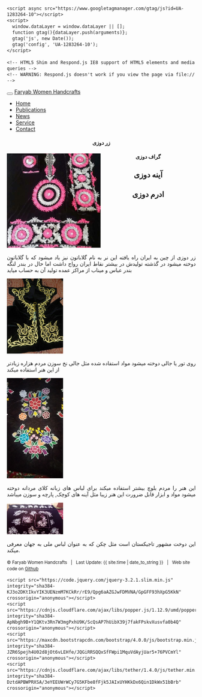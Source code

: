 

<html>
  <head>
    <title>{{ page.title }}</title>
    <meta name="viewport" content="width=device-width, initial-scale=1, shrink-to-fit=no">
    
    
  <meta charset="UTF-8">

  <link rel="stylesheet" href="https://maxcdn.bootstrapcdn.com/bootstrap/4.0.0/css/bootstrap.min.css" integrity="sha384-         Gn5384xqQ1aoWXA+058RXPxPg6fy4IWvTNh0E263XmFcJlSAwiGgFAW/dAiS6JXm" crossorigin="anonymous">


   <link href="https://maxcdn.bootstrapcdn.com/font-awesome/4.7.0/css/font-awesome.min.css" rel="stylesheet">
    <link href="/css/theme.css" rel="stylesheet">
    <link href="/css/syntax.css" rel="stylesheet">

<!-- Global Site Tag (gtag.js) - Google Analytics -->
    <script async src="https://www.googletagmanager.com/gtag/js?id=UA-1283264-10"></script>
    <script>
      window.dataLayer = window.dataLayer || [];
      function gtag(){dataLayer.push(arguments)};
      gtag('js', new Date());
      gtag('config', 'UA-1283264-10');
    </script>

    <!-- HTML5 Shim and Respond.js IE8 support of HTML5 elements and media queries -->
    <!-- WARNING: Respond.js doesn't work if you view the page via file:// -->

  <!--[if lt IE 9]>
   <script src="https://oss.maxcdn.com/libs/html5shiv/3.7.0/html5shiv.js"></script>
   <script src="https://oss.maxcdn.com/libs/respond.js/1.3.0/respond.min.js"></script>
      
    <![endif]-->
    


 <meta name="keywords" content="about,Firoz,Uzbek,Karimi,Faryab,university,Maimana,Faryab University, professor"/>
 <style>
      body {
        padding-top: 20px;
      }
      @media (min-width: 992px) {
   
      }
  </style>
</head>

<body dir = "text-align:right;" style="padding-top: 30px;">

<div class="container">
<nav class="navbar navbar-toggleable-md navbar-expand-lg navbar-light bg-light">
  <button class="navbar-toggler navbar-toggler-right" type="button" data-toggle="collapse" data-target="#navbarNav" aria-controls="navbarNav" aria-expanded="false" aria-label="Toggle navigation">
    <span class="navbar-toggler-icon"></span>
  </button>
  <a class="navbar-brand" href="/">Faryab Women Handcrafts</a>
  <div class="collapse navbar-collapse" id="navbarNav">
    <ul class="navbar-nav">
      <li class="nav-item active">
        <a class="nav-link" href="home">Home</a>
      </li> 
      <li class="nav-item">
        <a class="nav-link" href="/publications/">Publications</a>
      </li>
      <li class="nav-item">
        <a class="nav-link" href="index">News</a>
      </li>
      <li class="nav-item">
        <a class="nav-link" href="/service/">Service</a>
      </li>
      <li class="nav-item">
        <a class="nav-link" href="/Contact/">Contact</a>
      </li>
    </ul>
  </div>
</nav>
</div>



<div class="container" >
 
 <h4 style  = "text-align:center;margin:20px"><strong>زر دوزی</strong></h4>

   <div style = "float:left;">   
   <img hieght = "100px" width = "250px" src="FB_IMG_1534953578988.jpg" class="img-thumbnail" alt="Photo" />
  </div>


   <div style = "float:left;" class = "col-md-7">
  
   <p style="text-align: justify;">
       زر دوزی از چین به ایران راه یافته این نر به نام گلاباتون نیز یاد میشود که با گلاباتون دوخته میشود در گذشته تولیدش در بیشتر نقاط ایران رواج داشت اما حال در بندر لنگه بندر عباس و میناب از مراکز عمده تولید آن به حساب میاید
    </p> 
     </div>
     </div>
     
     
   <div class="container" >
  <h4 style  = "text-align:center;"><strong>گراف دوزی</strong></h4>

   <div style = "float:left;">   
   <img hieght = "100px" width = "150px" src="FB_IMG_1544181981984.jpg" class="img-thumbnail" alt="Photo" />
  </div>


   <div style = "float:left;" class = "col-md-7">
  
   <p style="text-align: justify;">
        روی تور یا جالی دوخته میشود مواد استفاده شده مثل جالی نخ سوزن مردم هزاره زیادتر از این هنر استفاده میکند 
    </p> 
     </div>
     
      
</div>




   <div class="container" >
  <h4 style  = "font-size:20px;text-align:center;"><strong>آینه دوزی</strong></h4>

   <div style = "float:left;">   
   <img hieght = "100px" width = "150px" src="۲۰۱۸۰۳۰۱_۰۹۴۲۰۶.jpg" class="img-thumbnail" alt="Photo" />
  </div>


   <div style = "float:left;" class = "col-md-7">
  
   <p style="text-align: justify;">
        این هنر را مردم بلوچ بیشتر استفاده میکند برای لباس های زبانه کلای مردانه دوخته میشود مواد و ابزار قابل ضرورت این هنر زیبا مثل آینه های کوچک, پارچه و سوزن میباشد 
    </p> 
     </div>
     
      
</div>

   <div class="container" >
  <h4 style  = "font-size:20px;text-align:center;"><strong>ادرم دوزی</strong></h4>

   <div style = "float:left;">   
   <img hieght = "100px" width = "150px" src="IMG_20170928_160115.jpg" class="img-thumbnail" alt="Photo" />
  </div>


   <div style = "float:left;" class = "col-md-7">
  
   <p style="text-align: justify;">
      این دوخت مشهور تاجیکستان است مثل چکن که به عنوان لباس ملی به جهان معرفی میکند. 
    </p> 
     </div>
     
      
</div>



<p class="text-center text-muted" style="clear:both;"><small>&copy; Faryab Women Handcrafts &nbsp; | &nbsp; Last Update: {{ site.time | date_to_string }} &nbsp; | &nbsp; Web site code on <a href="https://github.com/karimi">Github</a> </small></p>


    <script src="https://code.jquery.com/jquery-3.2.1.slim.min.js" integrity="sha384-KJ3o2DKtIkvYIK3UENzmM7KCkRr/rE9/Qpg6aAZGJwFDMVNA/GpGFF93hXpG5KkN" crossorigin="anonymous"></script>
    <script src="https://cdnjs.cloudflare.com/ajax/libs/popper.js/1.12.9/umd/popper.min.js" integrity="sha384-ApNbgh9B+Y1QKtv3Rn7W3mgPxhU9K/ScQsAP7hUibX39j7fakFPskvXusvfa0b4Q" crossorigin="anonymous"></script>
    <script src="https://maxcdn.bootstrapcdn.com/bootstrap/4.0.0/js/bootstrap.min.js" integrity="sha384-JZR6Spejh4U02d8jOt6vLEHfe/JQGiRRSQQxSfFWpi1MquVdAyjUar5+76PVCmYl" crossorigin="anonymous"></script>
    <script src="https://cdnjs.cloudflare.com/ajax/libs/tether/1.4.0/js/tether.min.js" integrity="sha384-DztdAPBWPRXSA/3eYEEUWrWCy7G5KFbe8fFjk5JAIxUYHKkDx6Qin1DkWx51bBrb" crossorigin="anonymous"></script>



</body>
</html>

